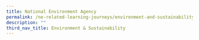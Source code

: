 ```yaml
---
title: National Environment Agency
permalink: /ne-related-learning-journeys/environment-and-sustainability/nea/
description: ""
third_nav_title: Environment & Sustainability
---
```

